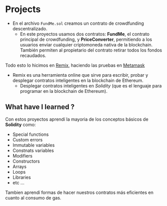# Projects

- En el archivo `FundMe.sol` creamos un contrato de crowdfunding descentralizado.
  - En este proyectos usamos dos contratos: **FundMe**, el contrato principal de crowdfunding, y **PriceConverter**, permitiendo a los usuarios enviar cualquier criptomoneda nativa de la blockchain. También permiten al propietario del contrato retirar todos los fondos recaudados.

 Todo esto lo hicimos en [Remix](https://remix.ethereum.org/), haciendo las pruebas en [Metamask](https://metamask.io/download)
 - Remix es una herramienta online que sirve para escribir, probar y desplegar contratos inteligentes en la blockchain de Ethereum.
    - Desplegar contratos inteligentes en *Solidity* (que es el lenguaje para programar en la blockchain de Ethereum).

## What have I learned ?

Con estos proyectos aprendí la mayoria de los conceptos básicos de **Solidity** como:
  - Special functions
  - Custom errors
  - Immutable variables
  - Constnats variables
  - Modifiers
  - Constructors
  - Arrays
  - Loops
  - Libraries
  - etc ...

Tambien aprendí formas de hacer nuestros contratos más eficientes en cuanto al consumo de gas.
